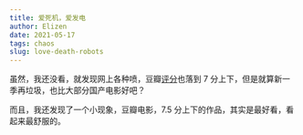 ```yaml
--- 
title: 爱死机，爱发电
author: Elizen
date: 2021-05-17
tags: chaos
slug: love-death-robots
---
```


虽然，我还没看，就发现网上各种喷，豆瓣[评分](https://movie.douban.com/subject/34418203/)也落到 7 分上下，但是就算新一季再垃圾，也比大部分国产电影好吧？

而且，我还发现了一个小现象，豆瓣电影，7.5 分上下的作品，其实是最好看，看起来最舒服的。